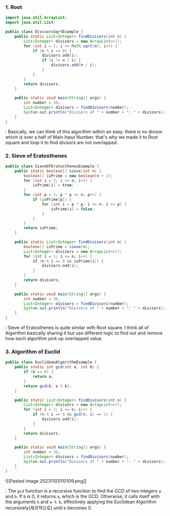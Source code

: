 
### 1. Root
```java
import java.util.ArrayList;
import java.util.List;

public class DivisorsSqrtExample {
    public static List<Integer> findDivisors(int n) {
        List<Integer> divisors = new ArrayList<>();
        for (int i = 1; i <= Math.sqrt(n); i++) {
            if (n % i == 0) {
                divisors.add(i);
                if (i != n / i) {
                    divisors.add(n / i);
                }
            }
        }
        return divisors;
    }

    public static void main(String[] args) {
        int number = 36;
        List<Integer> divisors = findDivisors(number);
        System.out.println("Divisors of " + number + ": " + divisors);
    }
}

```
: Basically, we can think of this algorithm within an easy. there is no divisor which is over a half of Main Input Number. that's why we made it to Root square and loop it to find divisors are not overlapped.

### 2. Sieve of Eratosthenes
```java
public class SieveOfEratosthenesExample {
    public static boolean[] sieve(int n) {
        boolean[] isPrime = new boolean[n + 1];
        for (int i = 2; i <= n; i++) {
            isPrime[i] = true;
        }
        for (int p = 2; p * p <= n; p++) {
            if (isPrime[p]) {
                for (int i = p * p; i <= n; i += p) {
                    isPrime[i] = false;
                }
            }
        }
        return isPrime;
    }

    public static List<Integer> findDivisors(int n) {
        boolean[] isPrime = sieve(n);
        List<Integer> divisors = new ArrayList<>();
        for (int i = 1; i <= n; i++) {
            if (n % i == 0 && isPrime[i]) {
                divisors.add(i);
            }
        }
        return divisors;
    }

    public static void main(String[] args) {
        int number = 36;
        List<Integer> divisors = findDivisors(number);
        System.out.println("Divisors of " + number + ": " + divisors);
    }
}

```
: Sieve of Eratosthenes is quite similar with Root square. I think all of Algorithm basically sharing it but use different logic to find out and remove how each algorithm pick up overlapped value.
### 3. Algorithm of Euclid 
```java
public class EuclideanAlgorithmExample {
    public static int gcd(int a, int b) {
        if (b == 0) {
            return a;
        }
        return gcd(b, a % b);
    }

    public static List<Integer> findDivisors(int n) {
        List<Integer> divisors = new ArrayList<>();
        for (int i = 1; i <= n; i++) {
            if (n % i == 0 && gcd(n, i) == 1) {
                divisors.add(i);
            }
        }
        return divisors;
    }

    public static void main(String[] args) {
        int number = 36;
        List<Integer> divisors = findDivisors(number);
        System.out.println("Divisors of " + number + ": " + divisors);
    }
}

```

![[Pasted image 20231103110109.png]]

: The `gcd` function is a recursive function to find the GCD of two integers `a` and `b`. If `b` is 0, it returns `a`, which is the GCD. Otherwise, it calls itself with the arguments `b` and `a % b`, effectively applying the Euclidean Algorithm recursively(재귀적으로) until `b` becomes 0.